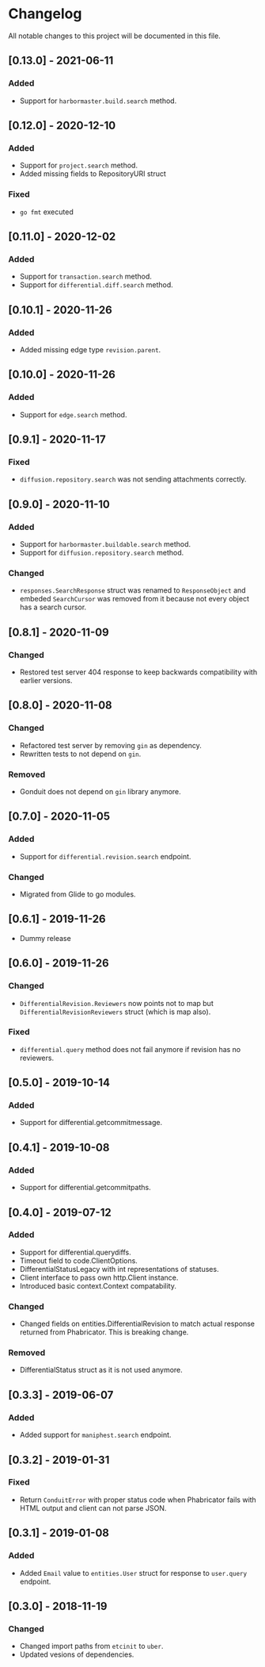 # Changelog

All notable changes to this project will be documented in this file.

## [0.13.0] - 2021-06-11
### Added
- Support for `harbormaster.build.search` method.

## [0.12.0] - 2020-12-10
### Added
- Support for `project.search` method.
- Added missing fields to RepositoryURI struct

### Fixed
- `go fmt` executed

## [0.11.0] - 2020-12-02
### Added
- Support for `transaction.search` method.
- Support for `differential.diff.search` method.

## [0.10.1] - 2020-11-26
### Added
- Added missing edge type `revision.parent`.

## [0.10.0] - 2020-11-26
### Added
- Support for `edge.search` method.

## [0.9.1] - 2020-11-17
### Fixed
- `diffusion.repository.search` was not sending attachments correctly.

## [0.9.0] - 2020-11-10
### Added
- Support for `harbormaster.buildable.search` method.
- Support for `diffusion.repository.search` method.

### Changed
- `responses.SearchResponse` struct was renamed to `ResponseObject` and embeded
  `SearchCursor` was removed from it because not every object has a search
  cursor.

## [0.8.1] - 2020-11-09
### Changed
- Restored  test server 404 response to keep backwards compatibility with
  earlier versions.

## [0.8.0] - 2020-11-08
### Changed
- Refactored test server by removing `gin` as dependency.
- Rewritten tests to not depend on `gin`.

### Removed
- Gonduit does not depend on `gin` library anymore.

## [0.7.0] - 2020-11-05
### Added
- Support for `differential.revision.search` endpoint.

### Changed
- Migrated from Glide to go modules.

## [0.6.1] - 2019-11-26
- Dummy release

## [0.6.0] - 2019-11-26
### Changed
- `DifferentialRevision.Reviewers` now points not to map but
  `DifferentialRevisionReviewers` struct (which is map also).

### Fixed
- `differential.query` method does not fail anymore if revision has no
  reviewers.

## [0.5.0] - 2019-10-14
### Added
- Support for differential.getcommitmessage.

## [0.4.1] - 2019-10-08
### Added
- Support for differential.getcommitpaths.

## [0.4.0] - 2019-07-12
### Added
- Support for differential.querydiffs.
- Timeout field to code.ClientOptions.
- DifferentialStatusLegacy with int representations of statuses.
- Client interface to pass own http.Client instance.
- Introduced basic context.Context compatability.

### Changed
- Changed fields on entities.DifferentialRevision to match actual response
  returned from Phabricator. This is breaking change.

### Removed
- DifferentialStatus struct as it is not used anymore.

## [0.3.3] - 2019-06-07
### Added
- Added support for `maniphest.search` endpoint.

## [0.3.2] - 2019-01-31
### Fixed
- Return `ConduitError` with proper status code when Phabricator fails with
  HTML output and client can not parse JSON.

## [0.3.1] - 2019-01-08
### Added
- Added `Email` value to `entities.User` struct for response to `user.query`
  endpoint.

## [0.3.0] - 2018-11-19
### Changed
- Changed import paths from `etcinit` to `uber`.
- Updated vesions of dependencies.
